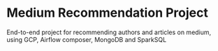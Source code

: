# Medium Recommendation Project
End-to-end project for recommending authors and articles on medium, using GCP, Airflow composer, MongoDB and SparkSQL
